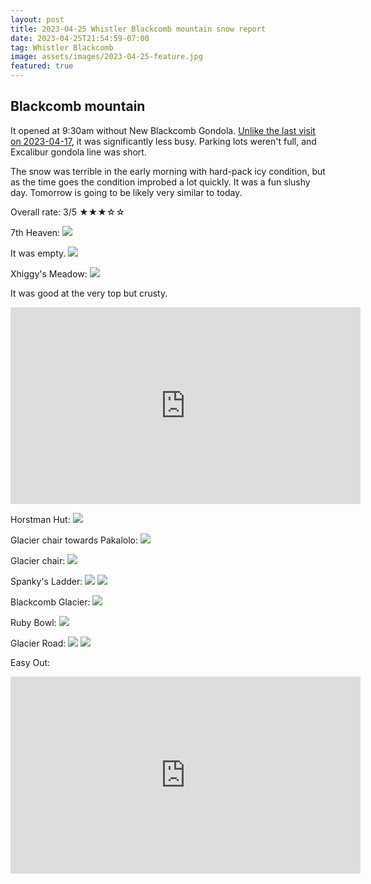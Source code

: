 ```yaml
---
layout: post
title: 2023-04-25 Whistler Blackcomb mountain snow report
date: 2023-04-25T21:54:59-07:00
tag: Whistler Blackcomb
image: assets/images/2023-04-25-feature.jpg
featured: true
---
```


## Blackcomb mountain

It opened at 9:30am without New Blackcomb Gondola. [Unlike the last visit on 2023-04-17](https://vancouversnowboarding.ca/2023-04-17-whistler-blackcomb-snow-report/), it was significantly less busy. Parking lots weren't full, and Excalibur gondola line was short.

The snow was terrible in the early morning with hard-pack icy condition, but as the time goes the condition improbed a lot quickly. It was a fun slushy day.
Tomorrow is going to be likely very similar to today.

Overall rate: 3/5 ★★★☆☆

7th Heaven:
![](/assets/images/2023-04-25-7th-heaven.jpg)

It was empty.
![](/assets/images/2023-04-25-7th-heaven-2.jpg)

Xhiggy's Meadow:
![](/assets/images/2023-04-25-xhiggys-meadow.jpg)

It was good at the very top but crusty.
<iframe width="560" height="315" src="https://www.youtube.com/embed/IL1_IyWHtc0" title="YouTube video player" frameborder="0" allow="accelerometer; autoplay; clipboard-write; encrypted-media; gyroscope; picture-in-picture; web-share" allowfullscreen></iframe>

Horstman Hut:
![](/assets/images/2023-04-25-horstman-hut.jpg)

Glacier chair towards Pakalolo:
![](/assets/images/2023-04-25-glacier-chair-pakalolo.jpg)

Glacier chair:
![](/assets/images/2023-04-25-glacier-chair.jpg)

Spanky's Ladder:
![](/assets/images/2023-04-25-spankys-ladder.jpg)
![](/assets/images/2023-04-25-spankys-ladder-bottom.jpg)

Blackcomb Glacier:
![](/assets/images/2023-04-25-blackcomb-glacier.jpg)

Ruby Bowl:
![](/assets/images/2023-04-25-ruby-bowl.jpg)

Glacier Road:
![](/assets/images/2023-04-25-glacier-road.jpg)
![](/assets/images/2023-04-25-blackcomb-information.jpg)

Easy Out:
<iframe width="560" height="315" src="https://www.youtube.com/embed/_wfSwcvOeSs" title="YouTube video player" frameborder="0" allow="accelerometer; autoplay; clipboard-write; encrypted-media; gyroscope; picture-in-picture; web-share" allowfullscreen></iframe>
